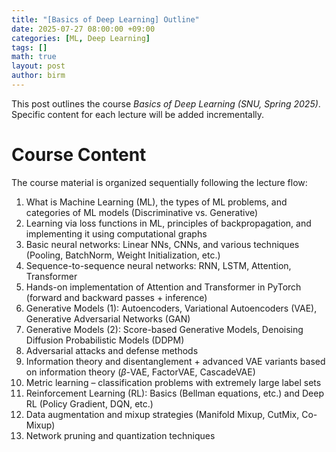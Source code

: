 ```yaml
---
title: "[Basics of Deep Learning] Outline"
date: 2025-07-27 08:00:00 +09:00
categories: [ML, Deep Learning] 
tags: []     
math: true
layout: post
author: birm
---
```


This post outlines the course _Basics of Deep Learning (SNU, Spring 2025)_. Specific content for each lecture will be added incrementally.
# Course Content
The course material is organized sequentially following the lecture flow:

1. What is Machine Learning (ML), the types of ML problems, and categories of ML models (Discriminative vs. Generative)
2. Learning via loss functions in ML, principles of backpropagation, and implementing it using computational graphs  
3. Basic neural networks: Linear NNs, CNNs, and various techniques (Pooling, BatchNorm, Weight Initialization, etc.)  
4. Sequence-to-sequence neural networks: RNN, LSTM, Attention, Transformer  
5. Hands-on implementation of Attention and Transformer in PyTorch (forward and backward passes + inference)  
6. Generative Models (1): Autoencoders, Variational Autoencoders (VAE), Generative Adversarial Networks (GAN)  
7. Generative Models (2): Score-based Generative Models, Denoising Diffusion Probabilistic Models (DDPM)  
8. Adversarial attacks and defense methods  
9. Information theory and disentanglement + advanced VAE variants based on information theory ($\beta$-VAE, FactorVAE, CascadeVAE)  
10. Metric learning – classification problems with extremely large label sets  
11. Reinforcement Learning (RL): Basics (Bellman equations, etc.) and Deep RL (Policy Gradient, DQN, etc.)  
12. Data augmentation and mixup strategies (Manifold Mixup, CutMix, Co-Mixup)  
13. Network pruning and quantization techniques  

